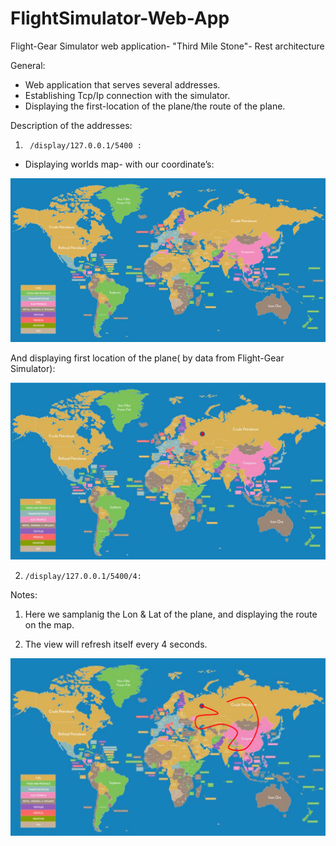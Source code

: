 # FlightSimulator-Web-App
Flight-Gear Simulator web application- "Third Mile Stone"- Rest architecture 

General:
  * Web application that serves several addresses.
  * Establishing Tcp/Ip connection with the simulator.
  * Displaying the first-location of the plane/the route of the plane.
  
  
  Description of the addresses:
  
  1.      /display/127.0.0.1/5400 :
  
  -	Displaying worlds map- with our coordinate’s:
  
  ![](export-map-share.png)
  
   And displaying first location of the plane( by data from Flight-Gear Simulator):
   
   ![](pic1.png)
  
  2.     /display/127.0.0.1/5400/4:
  
  Notes:
  
  1. Here we samplanig the Lon & Lat of the plane, and displaying the route on the map.
  
  2. The view will refresh itself every 4 seconds.
  
  ![](pic2.png)
  
  


